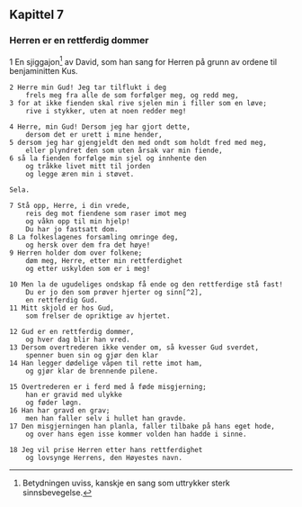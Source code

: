 ## Kapittel 7

### Herren er en rettferdig dommer

1 En sjiggajon[^1] av David, som han sang for Herren på grunn av ordene til benjaminitten Kus. 

    2 Herre min Gud! Jeg tar tilflukt i deg 
        frels meg fra alle de som forfølger meg, og redd meg,
    3 for at ikke fienden skal rive sjelen min i filler som en løve;
        rive i stykker, uten at noen redder meg!

    4 Herre, min Gud! Dersom jeg har gjort dette, 
        dersom det er urett i mine hender,
    5 dersom jeg har gjengjeldt den med ondt som holdt fred med meg, 
        eller plyndret den som uten årsak var min fiende,
    6 så la fienden forfølge min sjel og innhente den 
        og tråkke livet mitt til jorden 
        og legge æren min i støvet. 
        
    Sela.

    7 Stå opp, Herre, i din vrede, 
        reis deg mot fiendene som raser imot meg
        og våkn opp til min hjelp! 
        Du har jo fastsatt dom.
    8 La folkeslagenes forsamling omringe deg, 
        og hersk over dem fra det høye!
    9 Herren holder dom over folkene; 
        døm meg, Herre, etter min rettferdighet 
        og etter uskylden som er i meg!

    10 Men la de ugudeliges ondskap få ende og den rettferdige stå fast! 
        Du er jo den som prøver hjerter og sinn[^2], 
        en rettferdig Gud.
    11 Mitt skjold er hos Gud, 
        som frelser de opriktige av hjertet.

    12 Gud er en rettferdig dommer, 
        og hver dag blir han vred.
    13 Dersom overtrederen ikke vender om, så kvesser Gud sverdet,
        spenner buen sin og gjør den klar
    14 Han legger dødelige våpen til rette imot ham,
        og gjør klar de brennende pilene.

    15 Overtrederen er i ferd med å føde misgjerning; 
        han er gravid med ulykke 
        og føder løgn.
    16 Han har gravd en grav; 
        men han faller selv i hullet han gravde.
    17 Den misgjerningen han planla, faller tilbake på hans eget hode, 
        og over hans egen isse kommer volden han hadde i sinne.

    18 Jeg vil prise Herren etter hans rettferdighet 
        og lovsynge Herrens, den Høyestes navn.

[^1]: Betydningen uviss, kanskje en sang som uttrykker sterk sinnsbevegelse.
[^2]: Bokstavelig: Nyrer